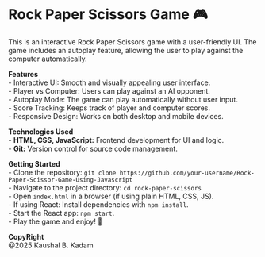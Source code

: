 # Rock Paper Scissors Game 🎮

<p>
  This is an interactive Rock Paper Scissors game with a user-friendly UI. The game includes an autoplay feature, allowing the user to play against the computer automatically.
</p>

<p>
  <b>Features</b><br>
  - Interactive UI: Smooth and visually appealing user interface.<br>
  - Player vs Computer: Users can play against an AI opponent.<br>
  - Autoplay Mode: The game can play automatically without user input.<br>
  - Score Tracking: Keeps track of player and computer scores.<br>
  - Responsive Design: Works on both desktop and mobile devices.<br>
</p>

<p>
  <b>Technologies Used</b><br>
  - <b>HTML, CSS, JavaScript:</b> Frontend development for UI and logic.<br>
  - <b>Git:</b> Version control for source code management.<br>
</p>

<p>
  <b>Getting Started</b><br>
  - Clone the repository: <code>git clone https://github.com/your-username/Rock-Paper-Scissor-Game-Using-Javascript</code><br>
  - Navigate to the project directory: <code>cd rock-paper-scissors</code><br>
  - Open <code>index.html</code> in a browser (if using plain HTML, CSS, JS).<br>
  - If using React: Install dependencies with <code>npm install</code>.<br>
  - Start the React app: <code>npm start</code>.<br>
  - Play the game and enjoy! 🎉<br>
</p>

<p>
  <b>CopyRight</b><br>
  @2025 Kaushal B. Kadam
</p>
